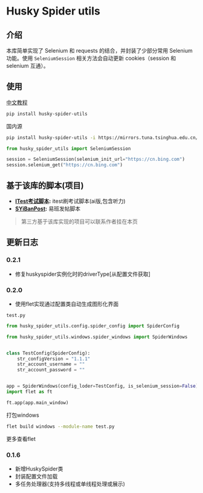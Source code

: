 # Husky Spider utils

## 介绍

本库简单实现了 Selenium 和 requests 的结合，并封装了少部分常用 Selenium 功能。使用 `SeleniumSession` 相关方法会自动更新
cookies（session 和 selenium 互通）。

## 使用

[中文教程](https://spider.yudream.online)

```bash
pip install husky-spider-utils
```

国内源

```bash
pip install husky-spider-utils -i https://mirrors.tuna.tsinghua.edu.cn/pypi/web/simple
```

```python
from husky_spider_utils import SeleniumSession

session = SeleniumSession(selenium_init_url="https://cn.bing.com")
session.selenium_get("https://cn.bing.com")
```

## 基于该库的脚本(项目)

- **[ITest考试脚本](https://github.com/YDHusky/itest):** itest刷考试脚本(ai版,包含听力)
- **[SYiBanPost](https://github.com/YDHusky/SYiBanPost):** 易班发帖脚本

> 第三方基于该库实现的项目可以联系作者挂在本页

## 更新日志
### 0.2.1

- 修复huskyspider实例化时的driverType[从配置文件获取]

### 0.2.0

- 使用flet实现通过配置类自动生成图形化界面

`test.py`
```python
from husky_spider_utils.config.spider_config import SpiderConfig

from husky_spider_utils.windows.spider_windows import SpiderWindows


class TestConfig(SpiderConfig):
    str_configVersion = "1.1.1"
    str_account_username = ""
    str_account_password = ""


app = SpiderWindows(config_loder=TestConfig, is_selenium_session=False)
import flet as ft

ft.app(app.main_window)
```
打包windows
```bash
flet build windows --module-name test.py
```
更多查看flet

### 0.1.6

- 新增HuskySpider类
- 封装配置文件加载
- 多任务处理器(支持多线程或单线程处理或展示)